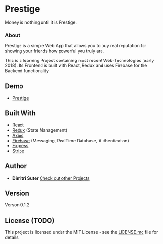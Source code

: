 # Prestige

Money is nothing until it is Prestige.

### About 

Prestige is a simple Web App that allows you to buy real reputation for showing your friends how powerful you truly are.

This is a learning Project containing most recent Web-Technologies (early 2018). 
Its Frontend is built with React, Redux and uses Firebase 
for the Backend functionality

## Demo

* [Prestige](https://get-prestige.com/) 

## Built With

* [React](https://reactjs.org/)
* [Redux](https://redux.js.org/) (State Management)
* [Axios](https://github.com/axios/axios)   
* [Firebase](http://firebase.google.com/) (Messaging, RealTime Database, Authentication) 
* [Express](http://expressjs.com) 
* [Stripe](https://stripe.com/) 

## Author

* **Dimitri Suter**  [Check out other Projects](https://gnochi.ch/)

## Version

Verson 0.1.2

## License (TODO)

This project is licensed under the MIT License - see the [LICENSE.md](LICENSE.md) file for details


